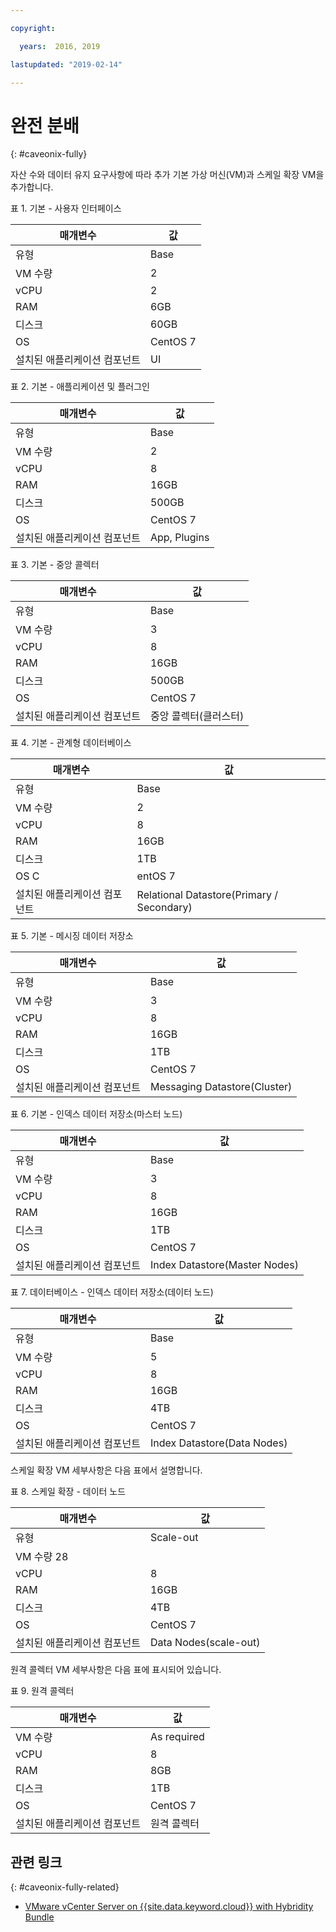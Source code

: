 ```yaml
---

copyright:

  years:  2016, 2019

lastupdated: "2019-02-14"

---
```


# 완전 분배
{: #caveonix-fully}

자산 수와 데이터 유지 요구사항에 따라 추가 기본 가상 머신(VM)과 스케일 확장 VM을 추가합니다.

표 1. 기본 - 사용자 인터페이스

|매개변수 |값|
|---|---|
|유형	| Base|
|VM 수량	|2|
|vCPU	|2|
|RAM	|6GB|
|디스크	|60GB|
|OS	|CentOS 7|
|설치된 애플리케이션 컴포넌트 |UI|

표 2. 기본 - 애플리케이션 및 플러그인

|매개변수 |값|
|---|---|
|유형	| Base|
|VM 수량	|2|
|vCPU	|8|
|RAM	| 16GB|
|디스크	|500GB|
|OS	|CentOS 7|
|설치된 애플리케이션 컴포넌트 |App, Plugins|

표 3. 기본 - 중앙 콜렉터

|매개변수 |값 |
|---|---|
|유형	| Base |
|VM 수량	| 3 |
|vCPU	|8 |
|RAM	| 16GB |
|디스크	|500GB|
|OS	|CentOS 7|
|설치된 애플리케이션 컴포넌트 |중앙 콜렉터(클러스터)|

표 4. 기본 - 관계형 데이터베이스

|매개변수 |값 |
|---|---|
|유형	| Base |
|VM 수량	|2 |
|vCPU	|8 |
|RAM	| 16GB |
|디스크	|1TB |
|OS	C|entOS 7 |
|설치된 애플리케이션 컴포넌트 |Relational Datastore(Primary / Secondary) |

표 5. 기본 - 메시징 데이터 저장소

|매개변수 |값 |
|---|---|
|유형	| Base |
|VM 수량	| 3 |
|vCPU	|8 |
|RAM	| 16GB |
|디스크	|1TB |
|OS	|CentOS 7|
|설치된 애플리케이션 컴포넌트 |Messaging Datastore(Cluster) |

표 6. 기본 - 인덱스 데이터 저장소(마스터 노드)

|매개변수 |값 |
|---|---|
|유형	| Base |
|VM 수량	| 3 |
|vCPU	|8 |
|RAM	| 16GB |
|디스크	|1TB |
|OS	|CentOS 7|
|설치된 애플리케이션 컴포넌트 |Index Datastore(Master Nodes) |

표 7. 데이터베이스 - 인덱스 데이터 저장소(데이터 노드)

|매개변수 |값 |
|---|---|
|유형	| Base |
|VM 수량	|5 |
|vCPU	|8 |
|RAM	| 16GB |
|디스크	|4TB |
|OS	|CentOS 7 |
|설치된 애플리케이션 컴포넌트 |Index Datastore(Data Nodes) |

스케일 확장 VM 세부사항은 다음 표에서 설명합니다.

표 8. 스케일 확장 - 데이터 노드

|매개변수 |값 |
|---|---|
|유형	|Scale-out |
|VM 수량 28 |
|vCPU	|8 |
|RAM	| 16GB |
|디스크	|4TB |
|OS	|CentOS 7 |
|설치된 애플리케이션 컴포넌트 |Data Nodes(scale-out) |

원격 콜렉터 VM 세부사항은 다음 표에 표시되어 있습니다.

표 9. 원격 콜렉터

|매개변수 |값 |
|---|---|
|VM 수량	|As required |
|vCPU	|8 |
|RAM	| 8GB |
|디스크	|1TB |
|OS	|CentOS 7 |
|설치된 애플리케이션 컴포넌트 |원격 콜렉터|

## 관련 링크
{: #caveonix-fully-related}

* [VMware vCenter Server on {{site.data.keyword.cloud}} with Hybridity Bundle](/docs/services/vmwaresolutions/archiref/vcs/vcs-hybridity-intro.html)
